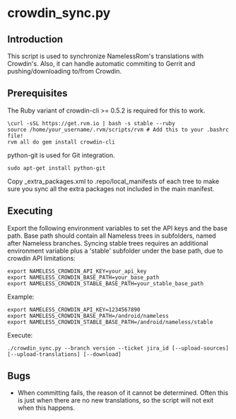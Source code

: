 crowdin_sync.py
==================

Introduction
------------
This script is used to synchronize NamelessRom's translations with Crowdin's. Also, it can handle
automatic commiting to Gerrit and pushing/downloading to/from Crowdin.

Prerequisites
-------------
The Ruby variant of crowdin-cli >= 0.5.2 is required for this to work.

    \curl -sSL https://get.rvm.io | bash -s stable --ruby
    source /home/your_username/.rvm/scripts/rvm # Add this to your .bashrc file!
    rvm all do gem install crowdin-cli

python-git is used for Git integration.

    sudo apt-get install python-git

Copy <version>_extra_packages.xml to .repo/local_manifests of each <version> tree
to make sure you sync all the extra packages not included in the main manifest.

Executing
---------
Export the following environment variables to set the API keys and the base path.
Base path should contain all Nameless trees in subfolders, named after Nameless branches.
Syncing stable trees requires an additional environment variable plus a 'stable'
subfolder under the base path, due to crowdin API limitations:

    export NAMELESS_CROWDIN_API_KEY=your_api_key
    export NAMELESS_CROWDIN_BASE_PATH=your_base_path
    export NAMELESS_CROWDIN_STABLE_BASE_PATH=your_stable_base_path

Example:

    export NAMELESS_CROWDIN_API_KEY=1234567890
    export NAMELESS_CROWDIN_BASE_PATH=/android/nameless
    export NAMELESS_CROWDIN_STABLE_BASE_PATH=/android/nameless/stable

Execute:

    ./crowdin_sync.py --branch version --ticket jira_id [--upload-sources] [--upload-translations] [--download]

Bugs
----
 - When committing fails, the reason of it cannot be determined. Often this is just when there
   are no new translations, so the script will not exit when this happens.

